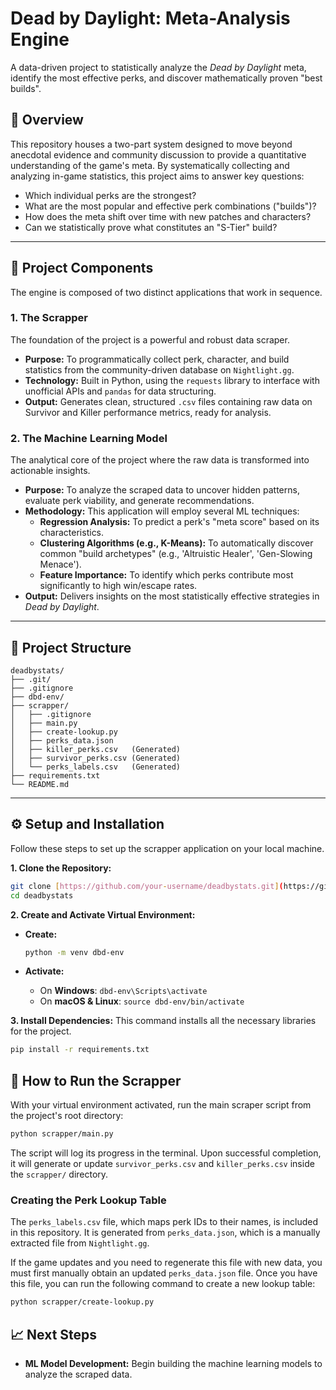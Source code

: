 # Dead by Daylight: Meta-Analysis Engine

A data-driven project to statistically analyze the *Dead by Daylight* meta, identify the most effective perks, and discover mathematically proven "best builds".

## 📖 Overview

This repository houses a two-part system designed to move beyond anecdotal evidence and community discussion to provide a quantitative understanding of the game's meta. By systematically collecting and analyzing in-game statistics, this project aims to answer key questions:
* Which individual perks are the strongest?
* What are the most popular and effective perk combinations ("builds")?
* How does the meta shift over time with new patches and characters?
* Can we statistically prove what constitutes an "S-Tier" build?

---

## 🚀 Project Components

The engine is composed of two distinct applications that work in sequence.

### 1. The Scrapper
The foundation of the project is a powerful and robust data scraper.
* **Purpose:** To programmatically collect perk, character, and build statistics from the community-driven database on `Nightlight.gg`.
* **Technology:** Built in Python, using the `requests` library to interface with unofficial APIs and `pandas` for data structuring.
* **Output:** Generates clean, structured `.csv` files containing raw data on Survivor and Killer performance metrics, ready for analysis.

### 2. The Machine Learning Model
The analytical core of the project where the raw data is transformed into actionable insights.
* **Purpose:** To analyze the scraped data to uncover hidden patterns, evaluate perk viability, and generate recommendations.
* **Methodology:** This application will employ several ML techniques:
    * **Regression Analysis:** To predict a perk's "meta score" based on its characteristics.
    * **Clustering Algorithms (e.g., K-Means):** To automatically discover common "build archetypes" (e.g., 'Altruistic Healer', 'Gen-Slowing Menace').
    * **Feature Importance:** To identify which perks contribute most significantly to high win/escape rates.
* **Output:** Delivers insights on the most statistically effective strategies in *Dead by Daylight*.

---

## 📂 Project Structure

```
deadbystats/
├── .git/
├── .gitignore
├── dbd-env/
├── scrapper/
│   ├── .gitignore
│   ├── main.py
│   ├── create-lookup.py
│   ├── perks_data.json
│   ├── killer_perks.csv   (Generated)
│   ├── survivor_perks.csv (Generated)
│   └── perks_labels.csv   (Generated)
├── requirements.txt
└── README.md
```

---

## ⚙️ Setup and Installation

Follow these steps to set up the scrapper application on your local machine.

**1. Clone the Repository:**
```bash
git clone [https://github.com/your-username/deadbystats.git](https://github.com/your-username/deadbystats.git)
cd deadbystats
```
**2. Create and Activate Virtual Environment:**
* **Create:**
    ```bash
    python -m venv dbd-env
    ```

* **Activate:**
    * On **Windows**: `dbd-env\Scripts\activate`
    * On **macOS & Linux**: `source dbd-env/bin/activate`

**3. Install Dependencies:**
This command installs all the necessary libraries for the project.
```bash
pip install -r requirements.txt
```

## 🏃 How to Run the Scrapper

With your virtual environment activated, run the main scraper script from the project's root directory:
```bash
python scrapper/main.py
```
The script will log its progress in the terminal. Upon successful completion, it will generate or update `survivor_perks.csv` and `killer_perks.csv` inside the `scrapper/` directory.

### Creating the Perk Lookup Table

The `perks_labels.csv` file, which maps perk IDs to their names, is included in this repository. It is generated from `perks_data.json`, which is a manually extracted file from `Nightlight.gg`.

If the game updates and you need to regenerate this file with new data, you must first manually obtain an updated `perks_data.json` file. Once you have this file, you can run the following command to create a new lookup table:

```bash
python scrapper/create-lookup.py
```

## 📈 Next Steps

* **ML Model Development:** Begin building the machine learning models to analyze the scraped data.
